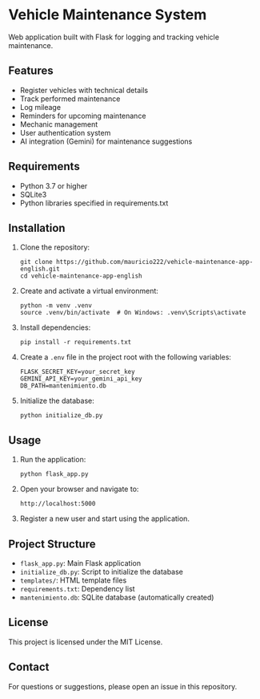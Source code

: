 # Vehicle Maintenance System

Web application built with Flask for logging and tracking vehicle maintenance.

## Features

- Register vehicles with technical details
- Track performed maintenance
- Log mileage
- Reminders for upcoming maintenance
- Mechanic management
- User authentication system
- AI integration (Gemini) for maintenance suggestions

## Requirements

- Python 3.7 or higher
- SQLite3
- Python libraries specified in requirements.txt

## Installation

1. Clone the repository:
   ```
   git clone https://github.com/mauricio222/vehicle-maintenance-app-english.git
   cd vehicle-maintenance-app-english
   ```

2. Create and activate a virtual environment:
   ```
   python -m venv .venv
   source .venv/bin/activate  # On Windows: .venv\Scripts\activate
   ```

3. Install dependencies:
   ```
   pip install -r requirements.txt
   ```

4. Create a `.env` file in the project root with the following variables:
   ```
   FLASK_SECRET_KEY=your_secret_key
   GEMINI_API_KEY=your_gemini_api_key
   DB_PATH=mantenimiento.db
   ```

5. Initialize the database:
   ```
   python initialize_db.py
   ```

## Usage

1. Run the application:
   ```
   python flask_app.py
   ```

2. Open your browser and navigate to:
   ```
   http://localhost:5000
   ```

3. Register a new user and start using the application.

## Project Structure

- `flask_app.py`: Main Flask application
- `initialize_db.py`: Script to initialize the database
- `templates/`: HTML template files
- `requirements.txt`: Dependency list
- `mantenimiento.db`: SQLite database (automatically created)

## License

This project is licensed under the MIT License.

## Contact

For questions or suggestions, please open an issue in this repository.